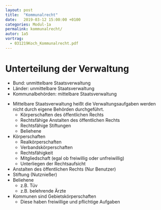 ```yaml
---
layout: post
title:  "Kommunalrecht"
date:   2019-03-12 15:00:00 +0100
categories: Modul-1a
permalink: kommunalrecht/
autor: 1a5
vortrag: 
  - 031219Koch_Kommunalrecht.pdf
---
```

# Unterteilung der Verwaltung
- Bund: unmittelbare Staatsverwaltung
- Länder: unmittelbare Staatsverwaltung
- Kommunalbehörden: mittelbare Staatsverwaltung

* Mittelbare Staatsverwaltung heißt die Verwaltungsaufgaben werden nicht durch eigene Behörden durchgeführt.
  + Körperschaften des öffentlichen Rechts
  + Rechtsfähige Anstalten des öffentlichen Rechts
  + Rechtsfähige Stiftungen
  + Beliehene
* Körperschaften
  * Realkörperschaften
  * Verbandskörperschaften
  * Rechtsfähigkeit
  * Mitgliedschaft (egal ob freiwillig oder unfreiwillig)
  * Unterliegen der Rechtsaufsicht
* Anstalten des öffentlichen Rechts (Nur Benutzer)
* Stiftung (Nutznießer)
* Beliehene
  + z.B. Tüv
  + z.B. belehrende Ärzte
* Kommunen sind Gebietskörperschaften
  * Diese haben freiwillige und pflichtige Aufgaben
